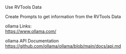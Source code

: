 Use RVTools Data  

Create Prompts to get information from the RVTools Data  


ollama Links:  
https://www.ollama.com/  


ollama API Documentation  
https://github.com/ollama/ollama/blob/main/docs/api.md  
